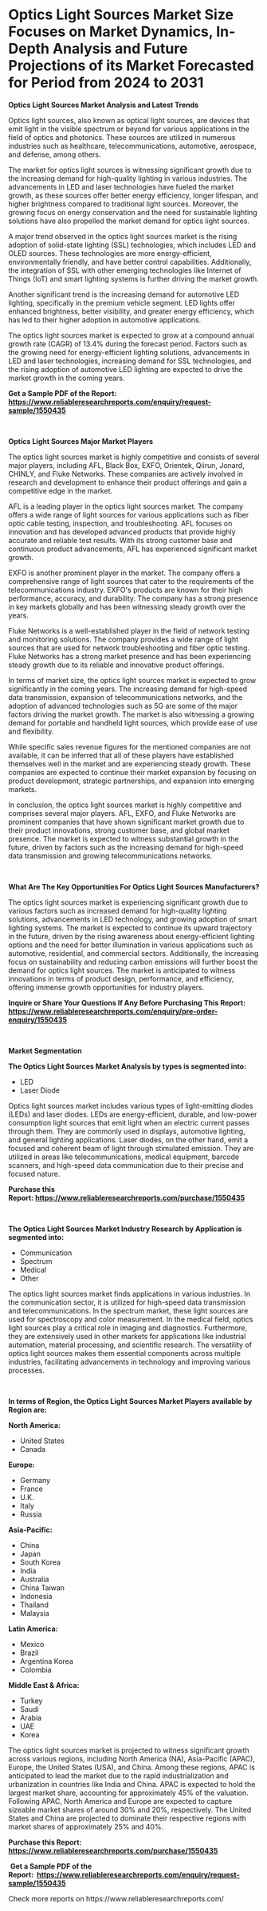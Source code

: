 <p><h1>Optics Light Sources Market Size Focuses on Market Dynamics, In-Depth Analysis and Future Projections of its Market Forecasted for Period from 2024 to 2031</h1></p><p><strong>Optics Light Sources Market Analysis and Latest Trends</strong></p>
<p><p>Optics light sources, also known as optical light sources, are devices that emit light in the visible spectrum or beyond for various applications in the field of optics and photonics. These sources are utilized in numerous industries such as healthcare, telecommunications, automotive, aerospace, and defense, among others.</p><p>The market for optics light sources is witnessing significant growth due to the increasing demand for high-quality lighting in various industries. The advancements in LED and laser technologies have fueled the market growth, as these sources offer better energy efficiency, longer lifespan, and higher brightness compared to traditional light sources. Moreover, the growing focus on energy conservation and the need for sustainable lighting solutions have also propelled the market demand for optics light sources.</p><p>A major trend observed in the optics light sources market is the rising adoption of solid-state lighting (SSL) technologies, which includes LED and OLED sources. These technologies are more energy-efficient, environmentally friendly, and have better control capabilities. Additionally, the integration of SSL with other emerging technologies like Internet of Things (IoT) and smart lighting systems is further driving the market growth.</p><p>Another significant trend is the increasing demand for automotive LED lighting, specifically in the premium vehicle segment. LED lights offer enhanced brightness, better visibility, and greater energy efficiency, which has led to their higher adoption in automotive applications.</p><p>The optics light sources market is expected to grow at a compound annual growth rate (CAGR) of 13.4% during the forecast period. Factors such as the growing need for energy-efficient lighting solutions, advancements in LED and laser technologies, increasing demand for SSL technologies, and the rising adoption of automotive LED lighting are expected to drive the market growth in the coming years.</p></p>
<p><strong>Get a Sample PDF of the Report:&nbsp; <a href="https://www.reliableresearchreports.com/enquiry/request-sample/1550435">https://www.reliableresearchreports.com/enquiry/request-sample/1550435</a></strong></p>
<p>&nbsp;</p>
<p><strong>Optics Light Sources Major Market Players</strong></p>
<p><p>The optics light sources market is highly competitive and consists of several major players, including AFL, Black Box, EXFO, Orientek, Qiirun, Jonard, CHINLY, and Fluke Networks. These companies are actively involved in research and development to enhance their product offerings and gain a competitive edge in the market.</p><p>AFL is a leading player in the optics light sources market. The company offers a wide range of light sources for various applications such as fiber optic cable testing, inspection, and troubleshooting. AFL focuses on innovation and has developed advanced products that provide highly accurate and reliable test results. With its strong customer base and continuous product advancements, AFL has experienced significant market growth.</p><p>EXFO is another prominent player in the market. The company offers a comprehensive range of light sources that cater to the requirements of the telecommunications industry. EXFO's products are known for their high performance, accuracy, and durability. The company has a strong presence in key markets globally and has been witnessing steady growth over the years.</p><p>Fluke Networks is a well-established player in the field of network testing and monitoring solutions. The company provides a wide range of light sources that are used for network troubleshooting and fiber optic testing. Fluke Networks has a strong market presence and has been experiencing steady growth due to its reliable and innovative product offerings.</p><p>In terms of market size, the optics light sources market is expected to grow significantly in the coming years. The increasing demand for high-speed data transmission, expansion of telecommunications networks, and the adoption of advanced technologies such as 5G are some of the major factors driving the market growth. The market is also witnessing a growing demand for portable and handheld light sources, which provide ease of use and flexibility.</p><p>While specific sales revenue figures for the mentioned companies are not available, it can be inferred that all of these players have established themselves well in the market and are experiencing steady growth. These companies are expected to continue their market expansion by focusing on product development, strategic partnerships, and expansion into emerging markets.</p><p>In conclusion, the optics light sources market is highly competitive and comprises several major players. AFL, EXFO, and Fluke Networks are prominent companies that have shown significant market growth due to their product innovations, strong customer base, and global market presence. The market is expected to witness substantial growth in the future, driven by factors such as the increasing demand for high-speed data transmission and growing telecommunications networks.</p></p>
<p>&nbsp;</p>
<p><strong>What Are The Key Opportunities For Optics Light Sources Manufacturers?</strong></p>
<p><p>The optics light sources market is experiencing significant growth due to various factors such as increased demand for high-quality lighting solutions, advancements in LED technology, and growing adoption of smart lighting systems. The market is expected to continue its upward trajectory in the future, driven by the rising awareness about energy-efficient lighting options and the need for better illumination in various applications such as automotive, residential, and commercial sectors. Additionally, the increasing focus on sustainability and reducing carbon emissions will further boost the demand for optics light sources. The market is anticipated to witness innovations in terms of product design, performance, and efficiency, offering immense growth opportunities for industry players.</p></p>
<p><strong>Inquire or Share Your Questions If Any Before Purchasing This Report: <a href="https://www.reliableresearchreports.com/enquiry/pre-order-enquiry/1550435">https://www.reliableresearchreports.com/enquiry/pre-order-enquiry/1550435</a></strong></p>
<p>&nbsp;</p>
<p><strong>Market Segmentation</strong></p>
<p><strong>The Optics Light Sources Market Analysis by types is segmented into:</strong></p>
<p><ul><li>LED</li><li>Laser Diode</li></ul></p>
<p><p>Optics light sources market includes various types of light-emitting diodes (LEDs) and laser diodes. LEDs are energy-efficient, durable, and low-power consumption light sources that emit light when an electric current passes through them. They are commonly used in displays, automotive lighting, and general lighting applications. Laser diodes, on the other hand, emit a focused and coherent beam of light through stimulated emission. They are utilized in areas like telecommunications, medical equipment, barcode scanners, and high-speed data communication due to their precise and focused nature.</p></p>
<p><strong>Purchase this Report:&nbsp;<a href="https://www.reliableresearchreports.com/purchase/1550435">https://www.reliableresearchreports.com/purchase/1550435</a></strong></p>
<p>&nbsp;</p>
<p><strong>The Optics Light Sources Market Industry Research by Application is segmented into:</strong></p>
<p><ul><li>Communication</li><li>Spectrum</li><li>Medical</li><li>Other</li></ul></p>
<p><p>The optics light sources market finds applications in various industries. In the communication sector, it is utilized for high-speed data transmission and telecommunications. In the spectrum market, these light sources are used for spectroscopy and color measurement. In the medical field, optics light sources play a critical role in imaging and diagnostics. Furthermore, they are extensively used in other markets for applications like industrial automation, material processing, and scientific research. The versatility of optics light sources makes them essential components across multiple industries, facilitating advancements in technology and improving various processes.</p></p>
<p>&nbsp;</p>
<p><strong>In terms of Region, the Optics Light Sources Market Players available by Region are:</strong></p>
<p>
    <p> <strong> North America: </strong>
        <ul>
            <li>United States</li>
            <li>Canada</li>
        </ul>
        </p> 
    <p> <strong> Europe: </strong>
        <ul>
            <li>Germany</li>
            <li>France</li>
            <li>U.K.</li>
            <li>Italy</li>
            <li>Russia</li>
        </ul>
        </p> 
    <p> <strong> Asia-Pacific: </strong>
        <ul>
            <li>China</li>
            <li>Japan</li>
            <li>South Korea</li>
            <li>India</li>
            <li>Australia</li>
            <li>China Taiwan</li>
            <li>Indonesia</li>
            <li>Thailand</li>
            <li>Malaysia</li>
        </ul>
        </p> 
    <p> <strong> Latin America: </strong>
        <ul>
            <li>Mexico</li>
            <li>Brazil</li>
            <li>Argentina Korea</li>
            <li>Colombia</li>
        </ul>
        </p> 
    <p> <strong> Middle East & Africa: </strong>
        <ul>
            <li>Turkey</li>
            <li>Saudi</li>
            <li>Arabia</li>
            <li>UAE</li>
            <li>Korea</li>
        </ul>
    </p>
    </p>
<p><p>The optics light sources market is projected to witness significant growth across various regions, including North America (NA), Asia-Pacific (APAC), Europe, the United States (USA), and China. Among these regions, APAC is anticipated to lead the market due to the rapid industrialization and urbanization in countries like India and China. APAC is expected to hold the largest market share, accounting for approximately 45% of the valuation. Following APAC, North America and Europe are expected to capture sizeable market shares of around 30% and 20%, respectively. The United States and China are projected to dominate their respective regions with market shares of approximately 25% and 40%.</p></p>
<p><strong>Purchase this Report: <a href="https://www.reliableresearchreports.com/purchase/1550435">https://www.reliableresearchreports.com/purchase/1550435</a></strong></p>
<p>&nbsp;<strong>Get a Sample PDF of the Report:&nbsp;&nbsp;<a href="https://www.reliableresearchreports.com/enquiry/request-sample/1550435">https://www.reliableresearchreports.com/enquiry/request-sample/1550435</a></strong></p>
<p><strong></strong></p>
<p>Check more reports on https://www.reliableresearchreports.com/</p>